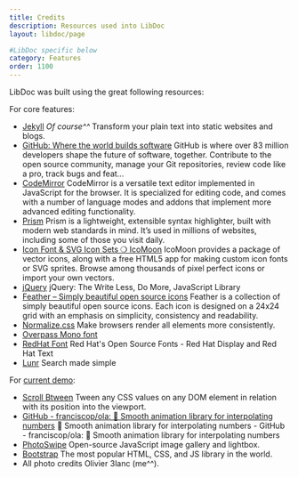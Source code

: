 ```yaml
---
title: Credits
description: Resources used into LibDoc
layout: libdoc/page

#LibDoc specific below
category: Features
order: 1100
---
```


LibDoc was built using the great following resources:

For core features:

* [Jekyll](https://jekyllrb.com/) *Of course^^* Transform your plain text into static websites and blogs.
* [GitHub: Where the world builds software](https://github.com) GitHub is where over 83 million developers shape the future of software, together. Contribute to the open source community, manage your Git repositories, review code like a pro, track bugs and feat...
* [CodeMirror](https://codemirror.net/) CodeMirror is a versatile text editor implemented in JavaScript for the browser. It is specialized for editing code, and comes with a number of language modes and addons that implement more advanced editing functionality.
* [Prism](https://prismjs.com/) Prism is a lightweight, extensible syntax highlighter, built with modern web standards in mind. It’s used in millions of websites, including some of those you visit daily. 
* [Icon Font & SVG Icon Sets ❍ IcoMoon](https://icomoon.io/) IcoMoon provides a package of vector icons, along with a free HTML5 app for making custom icon fonts or SVG sprites. Browse among thousands of pixel perfect icons or import your own vectors.
* [jQuery](https://jquery.com/) jQuery: The Write Less, Do More, JavaScript Library
* [Feather – Simply beautiful open source icons](https://feathericons.com/) Feather is a collection of simply beautiful open source icons. Each icon is designed on a 24x24 grid with an emphasis on simplicity, consistency and readability.
* [Normalize.css](https://necolas.github.io/normalize.css/) Make browsers render all elements more consistently.
* [Overpass Mono font](https://fonts.google.com/specimen/Overpass+Mono) 
* [RedHat Font](https://github.com/RedHatOfficial/RedHatFont) Red Hat's Open Source Fonts - Red Hat Display and Red Hat Text
* [Lunr](https://lunrjs.com/) Search made simple


For [current demo](https://olivier3lanc.github.io/Jekyll-LibDoc/):

* [Scroll Btween](https://olivier3lanc.github.io/Scroll-Btween/) Tween any CSS values on any DOM element in relation with its position into the viewport.
* [GitHub - franciscop/ola: 🌊 Smooth animation library for interpolating numbers](https://github.com/franciscop/ola) 🌊 Smooth animation library for interpolating numbers - GitHub - franciscop/ola: 🌊 Smooth animation library for interpolating numbers
* [PhotoSwipe](https://photoswipe.com/) Open-source JavaScript image gallery and lightbox.
* [Bootstrap](https://getbootstrap.com/) The most popular HTML, CSS, and JS library in the world.
* All photo credits Olivier 3lanc (me^^).

